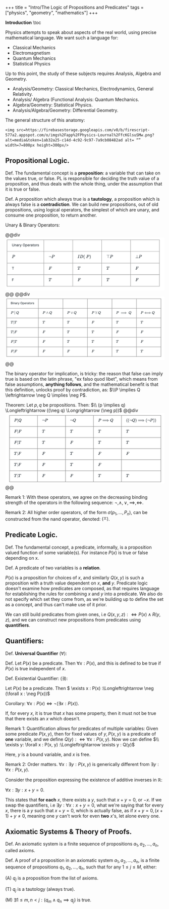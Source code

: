+++
title = "Intro/The Logic of Propositions and Predicates"
tags = ["physics", "geometry", "mathematics"]
+++


**__Introduction__**
\toc

Physics attempts to speak about aspects of the real world, using precise mathematical language. We want such a language for:
- Classical Mechanics
- Electromagnetism
- Quantum Mechanics
- Statistical Physics

Up to this point, the study of these subjects requires Analysis, Algebra and Geometry.

- Analysis/Geometry: Classical Mechanics, Electrodynamics, General Relativity.
- Analysis/ Algebra (Functional Analysis: Quantum Mechanics.
- Algebra/Geometry: Statistical Physics.
- Analysis/Algebra/Geometry: Differential Geometry.

The general structure of this anatomy:

~~~
<img src=https://firebasestorage.googleapis.com/v0/b/firescript-577a2.appspot.com/o/imgs%2Fapp%2FPhysics-Lournal%2FfcKGlsuSMw.png?alt=media&token=1ab32a25-c14d-4c92-9c97-7a9cb08482ad alt= “” width=7=800px height=300px/>
~~~


## Propositional Logic.

Def. The fundamental concept is a __proposition__: a variable that can take on the values true, or false. PL is responsible for deciding the truth value of a proposition, and thus deals with the whole thing, under the assumption that it is true or false.

Def. A proposition which always true is a __tautology__, a proposition which is always false is a __contradiction__.
We can build new propositions, out of old propositions, using logical operators, the simplest of which are unary, and consume one proposition, to return another.

Unary & Binary Operators:

@@div
![](/assets/unary_operators.png)
@@
@@div
![](/assets/binary_operators.jpeg)
@@

The binary operator for implication, is tricky: the reason that false can imply true is based on the latin phrase, "ex falso quod libet", which means from false assumptions, __anything follows__, and the mathematical benefit is that this definition, unlocks proof by contradiction, as: $\\P \implies Q \leftrightarrow \neg Q \implies \neg P$.

Theorem: Let $p,q$ be propositions. Then: $\\ (p \implies q) \Longleftrightarrow ((\neg q) \Longrightarrow (\neg p))$
@@div
![](/assets/implication_operator.png)
@@


$\text{Remark}\;1$: With these operators, we agree on the decreasing binding strength of the operators in the following sequence: $\neg, \land, \lor, \implies, \Longleftrightarrow$.

$\text{Remark}\; 2$: All higher order operators, of the form $\sigma(p_1,...,P_n)$, can be constructed from the nand operator, denoted: ($\barwedge$).

## Predicate Logic.
Def. The fundamental concept, a predicate, informally, is a proposition valued function of some variable(s). For instance $P(x)$ is true or false depending on x.

Def. A predicate of two variables is a __relation__.

$P(x)$ is a proposition for choices of $x$, and similarly $Q(x, y)$ is such a proposition with a truth value dependent on $x$, __and__ $y$. Predicate logic doesn't examine how predicates are composed, as that requires language for establishing the rules for combining $x$ and $y$ into a predicate. We also do not specify which set they come from, as we're building up to define the set as a concept, and thus can't make use of it prior.

We can still build predicates from given ones, i.e $Q(x,y,z): \Longleftrightarrow P(x) \land R(y,z)$, and we can construct new propositions from predicates using __quantifiers__.

## Quantifiers:

Def. __Universal Quantifier__ ($\forall$): 

Def. Let $P(x)$ be a predicate. Then $\forall x : P(x)$, and this is defined to be true if $P(x)$ is true independent of $x$.

Def. Existential Quantifier: ($\exists$): 

Let $P(x)$ be a predicate. Then $ \exists x : P(x) :\Longleftrightarrow \neg (\forall x : \neg P(x))$

Corollary: $\forall x : P(x) \Longleftrightarrow \neg (\exists x : P(x))$.

If, for every $x$, it is true that $x$ has some property, then it must not be true that there exists an $x$ which doesn't.

$\text{Remark}\;1$: Quantification allows for predicates of multiple variables: Given some predicate $P(x,y)$, then for fixed values of $y, P(x,y)$ is a predicate of __one__ variable, and we define $Q(y) : \Longleftrightarrow \forall x : P(x, y)$. Now we can define $\\ \exists y: \forall x : P(x, y) :\Longleftrightarrow \exists y : Q(y)$

Here, $y$ is a bound variable, and $x$ is free.

$\text{Remark}\;2$: Order matters. $\forall x : \exists y: P(x,y)$ is generically different from $\exists y : \forall x : P(x,y)$.

Consider the proposition expressing the existence of additive inverses in $\mathbb{R}$:

$\forall x : \exists y : x + y = 0$. 

This states that __for each__ $x$, there exists a $y$, such that $x+y=0$, or $-x$.
If we swap the quantifiers, i.e $\exists y: \forall x : x + y = 0$, what we're saying that for every $x$, there is a  $y$ such that $x+y=0$, which is actually false, as if $x + y = 0, (x+1) + y \neq 0$, meaning one $y$ can't work for even __two__ $x$'s, let alone every one.

## Axiomatic Systems & Theory of Proofs.
Def. An axiomatic system is a finite sequence of propositions $a_1, a_2,..., a_n$, called axioms.

Def. A proof of a proposition in an axiomatic system $a_1, a_2,..., a_n$, is a finite sequence of propositions $q_1,q_2,...,q_n$, such that for any $1 \leq j \leq M$, either:

(A) $q_j$ is a proposition from the list of axioms.

(T) $q_j$ is a tautology (always true).

(M) $\exists 1 \leq m,n \lt j : (q_m \land q_n \implies q_j)$ is true.
